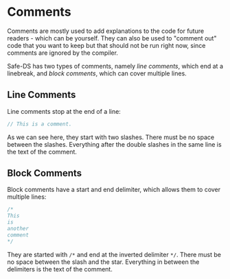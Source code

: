 # Comments

Comments are mostly used to add explanations to the code for future readers - which can be yourself. They can also be used to "comment out" code that you want to keep but that should not be run right now, since comments are ignored by the compiler.

Safe-DS has two types of comments, namely _line comments_, which end at a linebreak, and _block comments_, which can cover multiple lines.

## Line Comments

Line comments stop at the end of a line:

```kt
// This is a comment.
```

As we can see here, they start with two slashes. There must be no space between the slashes. Everything after the double slashes in the same line is the text of the comment.

## Block Comments

Block comments have a start and end delimiter, which allows them to cover multiple lines:

```kt
/*
This
is
another
comment
*/
```

They are started with `/*` and end at the inverted delimiter `*/`. There must be no space between the slash and the star. Everything in between the delimiters is the text of the comment.
